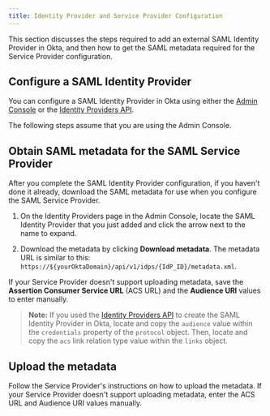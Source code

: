 ```yaml
---
title: Identity Provider and Service Provider Configuration
---
```


This section discusses the steps required to add an external SAML Identity Provider in Okta, and then how to get the SAML metadata required for the Service Provider configuration.

## Configure a SAML Identity Provider

You can configure a SAML Identity Provider in Okta using either the [Admin Console](/docs/guides/add-an-external-idp/saml2/configure-idp-in-okta/) or the [Identity Providers API](/docs/reference/api/idps/#add-saml-2-0-identity-provider).

The following steps assume that you are using the Admin Console.

## Obtain SAML metadata for the SAML Service Provider

After you complete the SAML Identity Provider configuration, if you haven't done it already, download the SAML metadata for use when you configure the SAML Service Provider.

1. On the Identity Providers page in the Admin Console, locate the SAML Identity Provider that you just added and click the arrow next to the name to expand.

2. Download the metadata by clicking **Download metadata**. The metadata URL is similar to this: `https://${yourOktaDomain}/api/v1/idps/{IdP_ID}/metadata.xml`.

If your Service Provider doesn't support uploading metadata, save the **Assertion Consumer Service URL** (ACS URL) and the **Audience URI** values to enter manually.

> **Note:** If you used the [Identity Providers API](/docs/reference/api/idps/#add-saml-2-0-identity-provider) to create the SAML Identity Provider in Okta, locate and copy the `audience` value within the `credentials` property of the `protocol` object. Then, locate and copy the `acs` link relation type value within the `links` object.

## Upload the metadata

Follow the Service Provider's instructions on how to upload the metadata. If your Service Provider doesn't support uploading metadata, enter the ACS URL and Audience URI values manually.

<NextSectionLink/>
